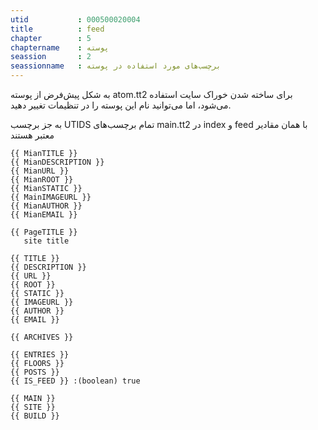 ```yaml
---
utid           : 000500020004
title          : feed
chapter        : 5
chaptername    : پوسته
seassion       : 2
seassionname   : برچسب‌های مورد استفاده در پوسته
---
```



<p>به شکل پیش‌فرض از پوسته atom.tt2 برای ساخته شدن خوراک سایت استفاده می‌شود، اما می‌توانید نام این پوسته را در تنظیمات تغییر دهید.</p>

<p>به جز برچسب UTIDS تمام برچسب‌های main.tt2 در index و feed با همان مقادیر معتبر هستند</p>

<pre><code>{{ MianTITLE }}
{{ MianDESCRIPTION }}
{{ MianURL }}
{{ MianROOT }}
{{ MianSTATIC }}
{{ MainIMAGEURL }}
{{ MianAUTHOR }}
{{ MianEMAIL }}

{{ PageTITLE }}
   site title

{{ TITLE }}
{{ DESCRIPTION }}
{{ URL }}
{{ ROOT }}
{{ STATIC }}
{{ IMAGEURL }}
{{ AUTHOR }}
{{ EMAIL }}

{{ ARCHIVES }}

{{ ENTRIES }}
{{ FLOORS }}
{{ POSTS }}
{{ IS_FEED }} :(boolean) true

{{ MAIN }}
{{ SITE }}
{{ BUILD }}
</code></pre>


